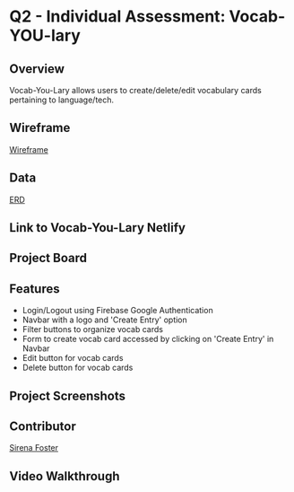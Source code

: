 # Q2 - Individual Assessment: Vocab-YOU-lary

## Overview
Vocab-You-Lary allows users to create/delete/edit vocabulary cards pertaining to language/tech.

## Wireframe
[Wireframe](https://www.figma.com/design/IW4jF3GnzCFLYbEXlgFNIZ/MVP?node-id=1-2&node-type=FRAME&t=sxMEDGqh0dn3E6d9-0)

## Data
[ERD](https://dbdiagram.io/d/Vocab-You-Lary-66d79b01eef7e08f0e98b1ee)

## Link to Vocab-You-Lary Netlify

## Project Board

## Features
- Login/Logout using Firebase Google Authentication
- Navbar with a logo and 'Create Entry' option
- Filter buttons to organize vocab cards
- Form to create vocab card accessed by clicking on 'Create Entry' in Navbar
- Edit button for vocab cards
- Delete button for vocab cards

## Project Screenshots

## Contributor 
[Sirena Foster](https://github.com/sirenabailie)

## Video Walkthrough
